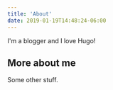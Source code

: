 ```yaml
---
title: 'About'
date: 2019-01-19T14:48:24-06:00
---
```


I'm a blogger and I love Hugo!

## More about me

Some other stuff.
